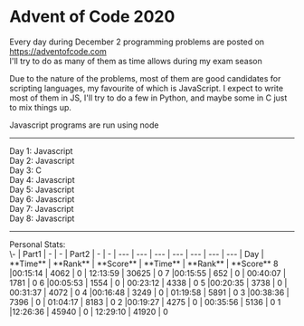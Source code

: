# Advent of Code 2020


Every day during December 2 programming problems are posted on https://adventofcode.com <br />
I'll try to do as many of them as time allows during my exam season <br />


Due to the nature of the problems, most of them are good candidates for scripting languages, my favourite of which is JavaScript.
I expect to write most of them in JS, I'll try to do a few in Python, and maybe some in C just to mix things up.

Javascript programs are run using node

<hr />
Day 1: Javascript<br />
Day 2: Javascript<br />
Day 3: C<br />
Day 4: Javascript<br />
Day 5: Javascript<br />
Day 6: Javascript<br />
Day 7: Javascript<br />
Day 8: Javascript<br />

<hr />
Personal Stats:<br />
  \-  | Part1 | - | - | Part2 | - | - |
--- | --- | --- | --- | --- | --- | --- |
Day | **Time** | **Rank** | **Score** | **Time** | **Rank** | **Score**
8 |00:15:14  | 4062   |   0  | 12:13:59 | 30625   |   0
7 |00:15:55  |  652   |   0  | 00:40:07 |  1781   |   0
6 |00:05:53  | 1554   |   0  | 00:23:12 |  4338   |   0
5 |00:20:35  | 3738   |   0  | 00:31:37 |  4072   |   0
4 |00:16:48  | 3249   |   0  | 01:19:58 |  5891   |   0
3 |00:38:36  | 7396   |   0  | 01:04:17 |  8183   |   0
2 |00:19:27  | 4275   |   0  | 00:35:56 |  5136   |   0
1 |12:26:36  | 45940  |   0  | 12:29:10 | 41920   |   0
